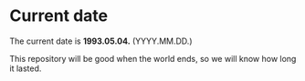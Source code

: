 # Current date

The current date is **1993.05.04.** (YYYY.MM.DD.)

This repository will be good when the world ends, so we will know how long it lasted.